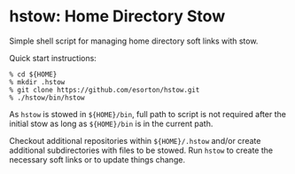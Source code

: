 hstow: Home Directory Stow
==========================

Simple shell script for managing home directory soft links with stow.

Quick start instructions:

    % cd ${HOME}
    % mkdir .hstow
    % git clone https://github.com/esorton/hstow.git
    % ./hstow/bin/hstow

As `hstow` is stowed in `${HOME}/bin`, full path to script is not required
after the initial stow as long as `${HOME}/bin` is in the current path.

Checkout additional repositories within `${HOME}/.hstow` and/or create
additional subdirectories with files to be stowed.  Run `hstow` to create the
necessary soft links or to update things change.

